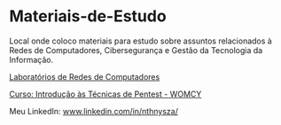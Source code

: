 # Materiais-de-Estudo
Local onde coloco materiais para estudo sobre assuntos relacionados à Redes de Computadores, Cibersegurança e Gestão da Tecnologia da Informação.

<p><a href = "www.facebook.com" > Laboratórios de Redes de Computadores </a></p>
<p><a href = "github.com/Luihkiin/Materiais-de-Estudo/wiki/Curso:-Introdu%C3%A7%C3%A3o-%C3%A0s-T%C3%A9cnicas-de-Pentest---WOMCY" > Curso: Introdução às Técnicas de Pentest - WOMCY </a></p>

Meu LinkedIn: www.linkedin.com/in/nthnysza/
